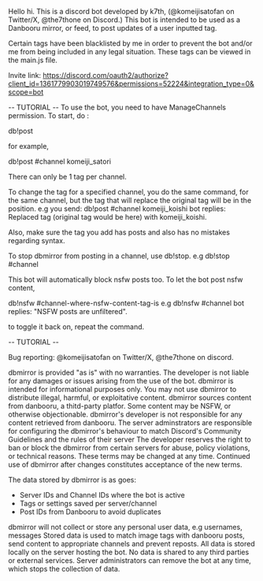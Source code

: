 Hello hi.
This is a discord bot developed by k7th, (@komeijisatofan on Twitter/X, @the7thone on Discord.)
This bot is intended to be used as a Danbooru mirror, or feed, to post updates of a user inputted tag.

Certain tags have been blacklisted by me in order to prevent the bot and/or me from being included in any legal situation. These tags can be viewed in the main.js file.

Invite link:
https://discord.com/oauth2/authorize?client_id=1361779903019749576&permissions=52224&integration_type=0&scope=bot

-- TUTORIAL --
To use the bot, you need to have ManageChannels permission. 
To start, do :

db!post <channel> <tag of your choice>

for example, 

db!post #channel komeiji_satori

There can only be 1 tag per channel.

To change the tag for a specified channel, you do the same command, for the same channel, but the tag that will replace the original tag will be in the <tag of your choice> position. 
e.g 
you send: db!post #channel komeiji_koishi 
bot replies: Replaced tag (original tag would be here) with komeiji_koishi.


Also, make sure the tag you add has posts and also has no mistakes regarding syntax.

To stop dbmirror from posting in a channel, use db!stop.
e.g 
db!stop #channel

This bot will automatically block nsfw posts too.
To let the bot post nsfw content,

db!nsfw #channel-where-nsfw-content-tag-is
e.g
db!nsfw #channel
bot replies: "NSFW posts are unfiltered". 

to toggle it back on, repeat the command. 

-- TUTORIAL --

Bug reporting: @komeijisatofan on Twitter/X, @the7thone on discord.


dbmirror is provided "as is" with no warranties. The developer is not liable for any damages or issues arising from the use of the bot.
dbmirror is intended for informational purposes only.
You may not use dbmirror to distribute illegal, harmful, or exploitative content. 
dbmirror sources content from danbooru, a thitd-party platfor. Some content may be NSFW, or otherwise objectionable.
dbmirror's developer is not responsible for any content retrieved from danbooru.
The server adminstrators are responsible for configuring the dbmirror's behaviour to match Discord's Community Guidelines and the rules of their server 
The developer reserves the right to ban or block the dbmirror from certain servers for abuse, policy violations, or technical reasons.
These terms may be changed at any time. Continued use of dbmirror after changes constitutes acceptance of the new terms.


The data stored by dbmirror is as goes:
- Server IDs and Channel IDs where the bot is active
- Tags or settings saved per server/channel
- Post IDs from Danbooru to avoid duplicates

dbmirror will not collect or store any personal user data, e.g usernames, messages
Stored data is used to match image tags with danbooru posts, send content to appropriate channels and prevent reposts.
All data is stored locally on the server hosting the bot. No data is shared to any third parties or external services.
Server administrators can remove the bot at any time, which stops the collection of data.
